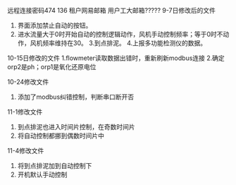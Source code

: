 远程连接密码474 136  租户网易邮箱 用户工大邮箱?????
9-7日修改后的文件 
1. 界面添加禁止自动的按钮。
2. 进水流量大于0时开始自动的控制逻辑动作，风机手动控制频率；等于0时不动作，风机频率维持在30。
3.到点排泥。
4.上报多功能检测仪的数据。

10-15日修改的文件
1.flowmeter读取数据出错时，重新刷新modbus连接
2.确定orp2是ph；orp1是氧化还原电位

10-24修改文件
1. 添加了modbus纠错控制，判断串口断开否

11-1修改文件 
1. 到点排泥也进入时间片控制，在奇数时间片
2. 将自动控制都挪到偶数时间片中

11-4修改文件
1. 将到点排泥加到自动控制下
2. 开机默认手动控制
